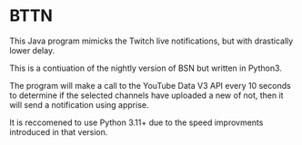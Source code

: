 # BTTN
This Java program mimicks the Twitch live notifications, but with drastically lower delay.

This is a contiuation of the nightly version of BSN but written in Python3.

The program will make a call to the YouTube Data V3 API every 10 seconds to determine if the selected channels have uploaded a new of not, then it will send a notification using apprise.

It is reccomened to use Python 3.11+ due to the speed improvments introduced in that version.
